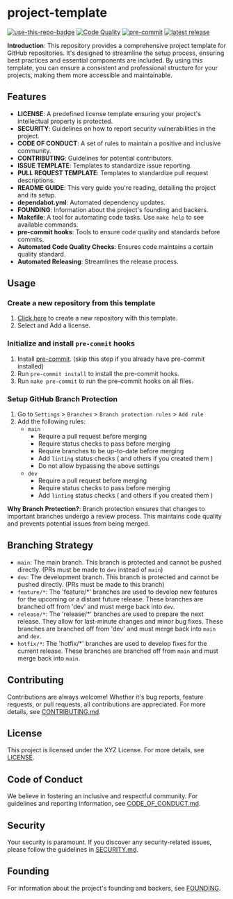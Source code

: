 # project-template

<a href="https://github.com/azataiot/project-template/generate"><img src="https://img.shields.io/badge/use%20this-template-blue?logo=github" alt="use-this-repo-badge"></a>
[![Code Quality](https://github.com/azataiot/project-template/actions/workflows/code-quality.yml/badge.svg)](https://github.com/azataiot/project-template/actions/workflows/code-quality.yml)
[![pre-commit](https://img.shields.io/badge/pre--commit-enabled-brightgreen?logo=pre-commit)](https://github.com/pre-commit/pre-commit)
[![latest release](https://img.shields.io/github/v/release/azataiot/project-template)](https://img.shields.io/github/v/release/azataiot/project-template)

**Introduction**: This repository provides a comprehensive project template for GitHub repositories. It's designed to streamline the setup process, ensuring best practices and essential components are included. By using this template, you can ensure a consistent and professional structure for your projects, making them more accessible and maintainable.

## Features

- **LICENSE**: A predefined license template ensuring your project's intellectual property is protected.
- **SECURITY**: Guidelines on how to report security vulnerabilities in the project.
- **CODE OF CONDUCT**: A set of rules to maintain a positive and inclusive community.
- **CONTRIBUTING**: Guidelines for potential contributors.
- **ISSUE TEMPLATE**: Templates to standardize issue reporting.
- **PULL REQUEST TEMPLATE**: Templates to standardize pull request descriptions.
- **README GUIDE**: This very guide you're reading, detailing the project and its setup.
- **dependabot.yml**: Automated dependency updates.
- **FOUNDING**: Information about the project's founding and backers.
- **Makefile**: A tool for automating code tasks. Use `make help` to see available commands.
- **pre-commit hooks**: Tools to ensure code quality and standards before commits.
- **Automated Code Quality Checks**: Ensures code maintains a certain quality standard.
- **Automated Releasing**: Streamlines the release process.

## Usage

### Create a new repository from this template

1. [Click here](https://github.com/azataiot/project-template/generated) to create a new repository with this template.
2. Select and Add a license.

### Initialize and install `pre-commit` hooks

1. Install [pre-commit](https://pre-commit.com/#install). (skip this step if you already have pre-commit installed)
2. Run `pre-commit install` to install the pre-commit hooks.
3. Run `make pre-commit` to run the pre-commit hooks on all files.

### Setup GitHub Branch Protection

1. Go to `Settings` > `Branches` > `Branch protection rules` > `Add rule`
2. Add the following rules:
    - `main`
        - Require a pull request before merging
        - Require status checks to pass before merging
        - Require branches to be up-to-date before merging
        - Add `linting` status checks ( and others if you created them )
        - Do not allow bypassing the above settings
    - `dev`
        - Require a pull request before merging
        - Require status checks to pass before merging
        - Add `linting` status checks ( and others if you created them )

**Why Branch Protection?**: Branch protection ensures that changes to important branches undergo a review process. This maintains code quality and prevents potential issues from being merged.

## Branching Strategy

- `main`: The main branch. This branch is protected and cannot be pushed directly. (PRs must be made to `dev` instead of `main`)
- `dev`: The development branch. This branch is protected and cannot be pushed directly. (PRs must be made to this branch)
- `feature/*`: The 'feature/*' branches are used to develop new features for the upcoming or a distant future release. These branches are branched off from 'dev' and must merge back into `dev`.
- `release/*`: The 'release/*' branches are used to prepare the next release. They allow for last-minute changes and minor bug fixes. These branches are branched off from 'dev' and must merge back into `main` and `dev`.
- `hotfix/*`: The 'hotfix/*' branches are used to develop fixes for the current release. These branches are branched off from `main` and must merge back into `main`.


## Contributing

Contributions are always welcome! Whether it's bug reports, feature requests, or pull requests, all contributions are appreciated. For more details, see [CONTRIBUTING.md](CONTRIBUTING.md).

## License

This project is licensed under the XYZ License. For more details, see [LICENSE](LICENSE).

## Code of Conduct

We believe in fostering an inclusive and respectful community. For guidelines and reporting information, see [CODE_OF_CONDUCT.md](CODE_OF_CONDUCT.md).

## Security

Your security is paramount. If you discover any security-related issues, please follow the guidelines in [SECURITY.md](SECURITY.md).

## Founding

For information about the project's founding and backers, see [FOUNDING](https://github.com/sponsors/azataiot).
